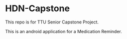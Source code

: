 # HDN-Capstone

<p>This repo is for TTU Senior Capstone Project.<p>
<p>This is an android application for a Medication Reminder.<p>
